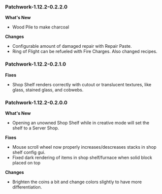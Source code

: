 ### Patchwork-1.12.2-0.2.2.0
**What's New**
* Wood Pile to make charcoal

**Changes**
* Configurable amount of damaged repair with Repair Paste.
* Ring of Flight can be refueled with Fire Charges.  Also changed recipes.

### Patchwork-1.12.2-0.2.1.0
**Fixes**
* Shop Shelf renders correctly with cutout or translucent textures, like glass, stained glass, and cobwebs.

### Patchwork-1.12.2-0.2.0.0
**What's New**
* Opening an unowned Shop Shelf while in creative mode will set the shelf to a Server Shop.

**Fixes**
* Mouse scroll wheel now properly increases/descreases stacks in shop shelf config gui.
* Fixed dark rendering of items in shop shelf/furnace when solid block placed on top

**Changes**
* Brighten the coins a bit and change colors slightly to have more differentiation.